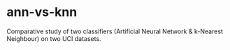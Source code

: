 ann-vs-knn
==========

Comparative study of two classifiers (Artificial Neural Network &amp; k-Nearest Neighbour) on two UCI datasets.